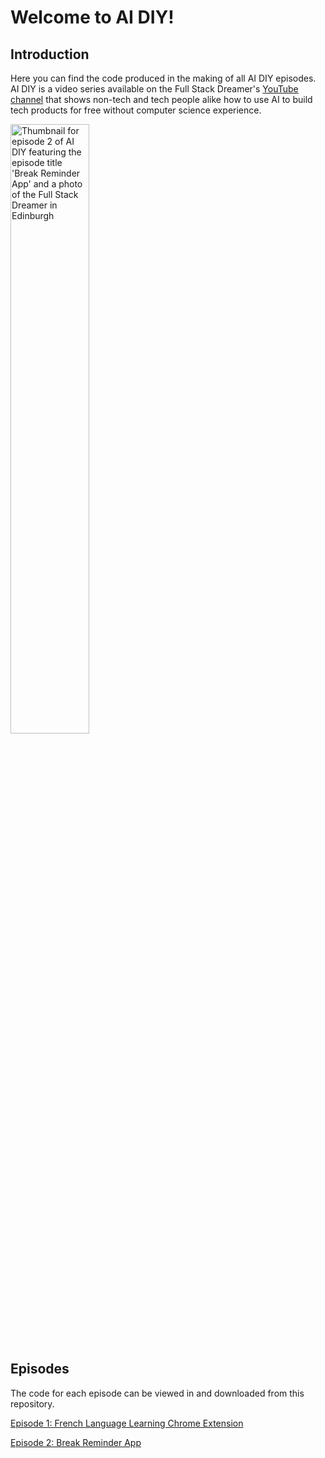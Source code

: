 # Welcome to AI DIY!

## Introduction

Here you can find the code produced in the making of all AI DIY episodes. AI DIY is a video series available on the Full Stack Dreamer's [YouTube channel](https://www.youtube.com/playlist?list=PLaZvmQRLq57zAd0HBJ2BLzgeUoFrljGAQ) that shows non-tech and tech people alike how to use AI to build tech products for free without computer science experience.

<img src="https://github.com/user-attachments/assets/49d23caa-1274-4510-baf8-5a55e6511328" width="50%" alt="Thumbnail for episode 2 of AI DIY featuring the episode title 'Break Reminder App' and a photo of the Full Stack Dreamer in Edinburgh">

## Episodes

The code for each episode can be viewed in and downloaded from this repository.

[Episode 1: French Language Learning Chrome Extension](FrenchPracticeExtension/)

[Episode 2: Break Reminder App](BreakReminderApp/)

